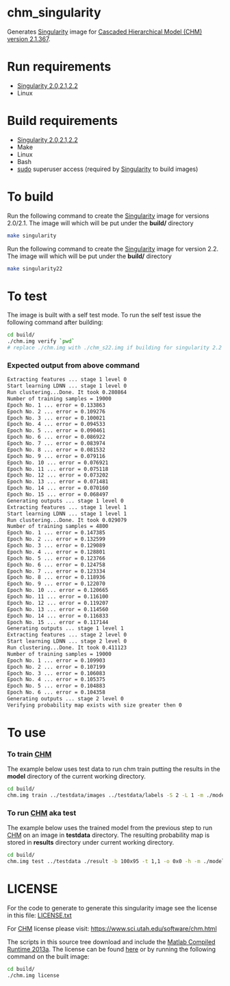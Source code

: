 [singularity]: http://singularity.lbl.gov/
[chm]: https://www.sci.utah.edu/software/chm.html
[matlab]: https://www.mathworks.com/products/compiler/mcr/
[matlab_license]: https://www.mathworks.com/help/javabuilder/MWArrayAPI/license_agreement.txt
[sudo]: https://www.sudo.ws/
# chm_singularity

Generates [Singularity][singularity] image for [Cascaded Hierarchical Model (CHM) version 2.1.367][chm].


# Run requirements

* [Singularity 2.0,2.1,2.2][singularity]
* Linux

# Build requirements 

* [Singularity 2.0,2.1,2.2][singularity]
* Make
* Linux
* Bash
* [sudo][sudo] superuser access (required by [Singularity][singularity] to build images)

# To build

Run the following command to create the [Singularity][singularity] image for versions 2.0/2.1. The image will which will be put under the **build/** directory

```Bash
make singularity
```

Run the following command to create the [Singularity][singularity] image for version 2.2. The image will which will be put under the **build/** directory

```Bash
make singularity22
```


# To test

The image is built with a self test mode. To run the self test issue the following command after building:

```Bash
cd build/
./chm.img verify `pwd`
# replace ./chm.img with ./chm_s22.img if building for singularity 2.2
```


### Expected output from above command

```Bash
Extracting features ... stage 1 level 0
Start learning LDNN ... stage 1 level 0
Run clustering...Done. It took 0.280864
Number of training samples = 19000
Epoch No. 1 ... error = 0.133863
Epoch No. 2 ... error = 0.109276
Epoch No. 3 ... error = 0.100021
Epoch No. 4 ... error = 0.094533
Epoch No. 5 ... error = 0.090461
Epoch No. 6 ... error = 0.086922
Epoch No. 7 ... error = 0.083974
Epoch No. 8 ... error = 0.081532
Epoch No. 9 ... error = 0.079116
Epoch No. 10 ... error = 0.076921
Epoch No. 11 ... error = 0.075118
Epoch No. 12 ... error = 0.073202
Epoch No. 13 ... error = 0.071481
Epoch No. 14 ... error = 0.070160
Epoch No. 15 ... error = 0.068497
Generating outputs ... stage 1 level 0
Extracting features ... stage 1 level 1
Start learning LDNN ... stage 1 level 1
Run clustering...Done. It took 0.029079
Number of training samples = 4800
Epoch No. 1 ... error = 0.147385
Epoch No. 2 ... error = 0.132599
Epoch No. 3 ... error = 0.129089
Epoch No. 4 ... error = 0.128801
Epoch No. 5 ... error = 0.123766
Epoch No. 6 ... error = 0.124758
Epoch No. 7 ... error = 0.123334
Epoch No. 8 ... error = 0.118936
Epoch No. 9 ... error = 0.122070
Epoch No. 10 ... error = 0.120665
Epoch No. 11 ... error = 0.116100
Epoch No. 12 ... error = 0.119207
Epoch No. 13 ... error = 0.114560
Epoch No. 14 ... error = 0.116833
Epoch No. 15 ... error = 0.117144
Generating outputs ... stage 1 level 1
Extracting features ... stage 2 level 0
Start learning LDNN ... stage 2 level 0
Run clustering...Done. It took 0.411123
Number of training samples = 19000
Epoch No. 1 ... error = 0.109903
Epoch No. 2 ... error = 0.107199
Epoch No. 3 ... error = 0.106083
Epoch No. 4 ... error = 0.105375
Epoch No. 5 ... error = 0.104883
Epoch No. 6 ... error = 0.104358
Generating outputs ... stage 2 level 0
Verifying probability map exists with size greater then 0
```

# To use

### To train [CHM][chm]

The example below uses test data to run chm train putting the results in the **model** directory of the current working directory.

```Bash
cd build/
chm.img train ../testdata/images ../testdata/labels -S 2 -L 1 -m ./model
```

### To run [CHM][chm] aka test

The example below uses the trained model from the previous step to run [CHM][chm] on an image in **testdata** directory. The resulting probability map is stored in **results** directory under current working directory.

```Bash
cd build/
chm.img test ../testdata ./result -b 100x95 -t 1,1 -o 0x0 -h -m ./model
```

# LICENSE

For the code to generate to generate this singularity image see the license in this file: [LICENSE.txt](LICENSE.txt)

For [CHM] license please visit: https://www.sci.utah.edu/software/chm.html

The scripts in this source tree download and include the [Matlab Compiled Runtime 2013a][matlab].  The license can be found [here][matlab_license] or by running the following command on the built image: 

```Bash
cd build/
./chm.img license
```
